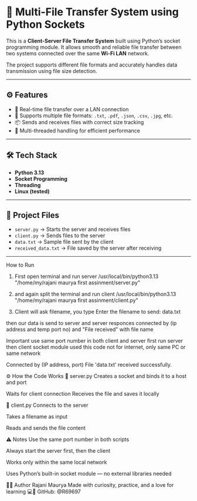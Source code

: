 # 🔁 Multi-File Transfer System using Python Sockets

This is a **Client-Server File Transfer System** built using Python’s socket programming module. It allows smooth and reliable file transfer between two systems connected over the same **Wi-Fi LAN** network.

The project supports different file formats and accurately handles data transmission using file size detection.

---

## ⚙️ Features

- 📡 Real-time file transfer over a LAN connection  
- 📁 Supports multiple file formats: `.txt`, `.pdf`, `.json`, `.csv`, `.jpg`, etc.  
- 📦 Sends and receives files with correct size tracking  
- 🧵 Multi-threaded handling for efficient performance  

---

## 🛠️ Tech Stack

- **Python 3.13**
- **Socket Programming**
- **Threading**
- **Linux (tested)**

---

## 📁 Project Files

- `server.py` → Starts the server and receives files  
- `client.py` → Sends files to the server  
- `data.txt` → Sample file sent by the client  
- `received_data.txt` → File saved by the server after receiving

---

How to Run
1. First open terminal and run server
/usr/local/bin/python3.13 "/home/my/rajani maurya first assinment/server.py"

2. and again split the terminal and run client
/usr/local/bin/python3.13 "/home/my/rajani maurya first assinment/client.py"

3. Client will ask filename, you type
Enter the filename to send: data.txt

then our data is send to server and server responces connected by (ip address and temp port no) and "File received" with file name


Important use same port number in both client and server first run server then client socket module used this code not for internet, only same PC or same network


Connected by (IP address, port)
File 'data.txt' received successfully.


⚙️ How the Code Works
🔹 server.py
Creates a socket and binds it to a host and port

Waits for client connection
Receives the file and saves it locally


🔹 client.py
Connects to the server

Takes a filename as input

Reads and sends the file content

⚠️ Notes
Use the same port number in both scripts

Always start the server first, then the client

Works only within the same local network

Uses Python’s built-in socket module — no external libraries needed

👩‍💻 Author
Rajani Maurya
Made with curiosity, practice, and a love for learning 💻🌱
GitHub: @R69697

